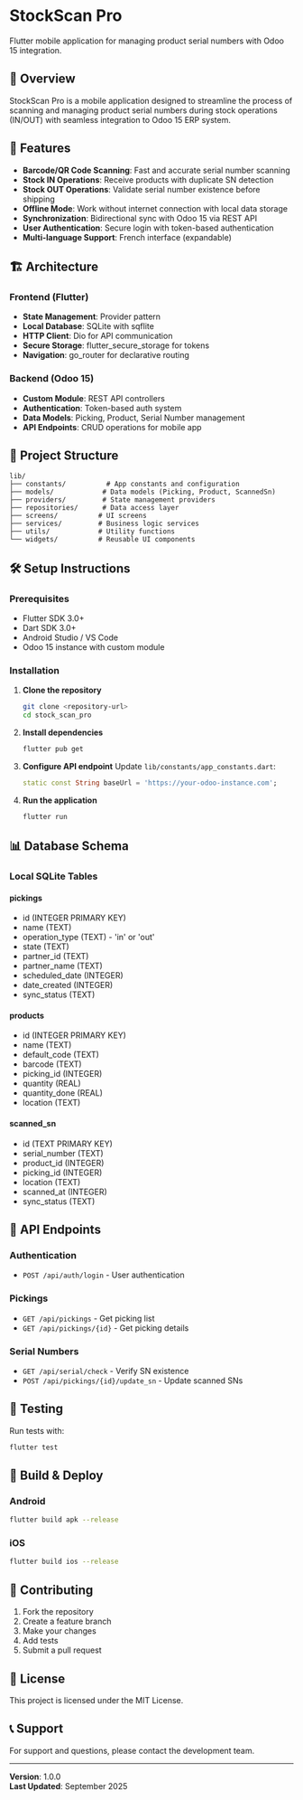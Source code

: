 # StockScan Pro

Flutter mobile application for managing product serial numbers with Odoo 15 integration.

## 📱 Overview

StockScan Pro is a mobile application designed to streamline the process of scanning and managing product serial numbers during stock operations (IN/OUT) with seamless integration to Odoo 15 ERP system.

## 🚀 Features

- **Barcode/QR Code Scanning**: Fast and accurate serial number scanning
- **Stock IN Operations**: Receive products with duplicate SN detection
- **Stock OUT Operations**: Validate serial number existence before shipping
- **Offline Mode**: Work without internet connection with local data storage
- **Synchronization**: Bidirectional sync with Odoo 15 via REST API
- **User Authentication**: Secure login with token-based authentication
- **Multi-language Support**: French interface (expandable)

## 🏗️ Architecture

### Frontend (Flutter)
- **State Management**: Provider pattern
- **Local Database**: SQLite with sqflite
- **HTTP Client**: Dio for API communication
- **Secure Storage**: flutter_secure_storage for tokens
- **Navigation**: go_router for declarative routing

### Backend (Odoo 15)
- **Custom Module**: REST API controllers
- **Authentication**: Token-based auth system
- **Data Models**: Picking, Product, Serial Number management
- **API Endpoints**: CRUD operations for mobile app

## 📁 Project Structure

```
lib/
├── constants/          # App constants and configuration
├── models/            # Data models (Picking, Product, ScannedSn)
├── providers/         # State management providers
├── repositories/      # Data access layer
├── screens/          # UI screens
├── services/         # Business logic services
├── utils/            # Utility functions
└── widgets/          # Reusable UI components
```

## 🛠️ Setup Instructions

### Prerequisites
- Flutter SDK 3.0+
- Dart SDK 3.0+
- Android Studio / VS Code
- Odoo 15 instance with custom module

### Installation

1. **Clone the repository**
   ```bash
   git clone <repository-url>
   cd stock_scan_pro
   ```

2. **Install dependencies**
   ```bash
   flutter pub get
   ```

3. **Configure API endpoint**
   Update `lib/constants/app_constants.dart`:
   ```dart
   static const String baseUrl = 'https://your-odoo-instance.com';
   ```

4. **Run the application**
   ```bash
   flutter run
   ```

## 📊 Database Schema

### Local SQLite Tables

#### pickings
- id (INTEGER PRIMARY KEY)
- name (TEXT)
- operation_type (TEXT) - 'in' or 'out'
- state (TEXT)
- partner_id (TEXT)
- partner_name (TEXT)
- scheduled_date (INTEGER)
- date_created (INTEGER)
- sync_status (TEXT)

#### products
- id (INTEGER PRIMARY KEY)
- name (TEXT)
- default_code (TEXT)
- barcode (TEXT)
- picking_id (INTEGER)
- quantity (REAL)
- quantity_done (REAL)
- location (TEXT)

#### scanned_sn
- id (TEXT PRIMARY KEY)
- serial_number (TEXT)
- product_id (INTEGER)
- picking_id (INTEGER)
- location (TEXT)
- scanned_at (INTEGER)
- sync_status (TEXT)

## 🔌 API Endpoints

### Authentication
- `POST /api/auth/login` - User authentication

### Pickings
- `GET /api/pickings` - Get picking list
- `GET /api/pickings/{id}` - Get picking details

### Serial Numbers
- `GET /api/serial/check` - Verify SN existence
- `POST /api/pickings/{id}/update_sn` - Update scanned SNs

## 🧪 Testing

Run tests with:
```bash
flutter test
```

## 📱 Build & Deploy

### Android
```bash
flutter build apk --release
```

### iOS
```bash
flutter build ios --release
```

## 🤝 Contributing

1. Fork the repository
2. Create a feature branch
3. Make your changes
4. Add tests
5. Submit a pull request

## 📄 License

This project is licensed under the MIT License.

## 📞 Support

For support and questions, please contact the development team.

---

**Version**: 1.0.0  
**Last Updated**: September 2025

